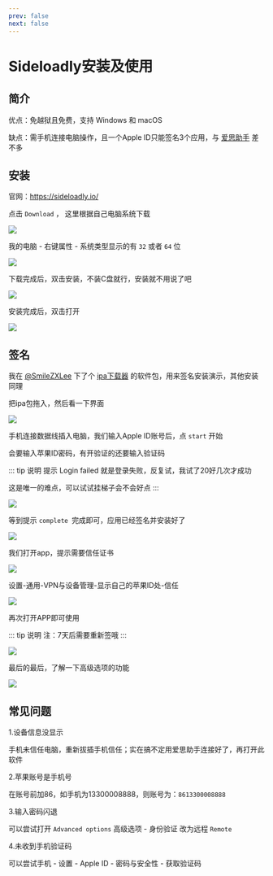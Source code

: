 ```yaml
---
prev: false
next: false
---
```


# Sideloadly安装及使用

## 简介

优点：免越狱且免费，支持 Windows 和 macOS

缺点：需手机连接电脑操作，且一个Apple ID只能签名3个应用，与 [爱思助手](https://www.i4.cn/) 差不多


## 安装


官网：https://sideloadly.io/

点击 `Download` ， 这里根据自己电脑系统下载

![](/Sideloadly/Sideloadly-01.png)

我的电脑 - 右键属性 - 系统类型显示的有 `32` 或者 `64` 位

![](/Sideloadly/Sideloadly-02.png)


下载完成后，双击安装，不装C盘就行，安装就不用说了吧

![](/Sideloadly/Sideloadly-03.png)


安装完成后，双击打开

![](/Sideloadly/Sideloadly-04.png)




## 签名


我在 [@SmileZXLee](https://github.com/SmileZXLee/IpaDownloadTool) 下了个 [ipa下载器](http://www.zxlee.cn/ipaDownloadTool/release/ipaDownloadTool-2.1.1.ipa) 的软件包，用来签名安装演示，其他安装同理

把ipa包拖入，然后看一下界面

![](/Sideloadly/Sideloadly-05.png)


手机连接数据线插入电脑，我们输入Apple ID账号后，点 `start` 开始

会要输入苹果ID密码，有开验证的还要输入验证码

::: tip 说明
提示 Login failed 就是登录失败，反复试，我试了20好几次才成功

这是唯一的难点，可以试试挂梯子会不会好点
:::

![](/Sideloadly/Sideloadly-06.png)

等到提示 `complete `完成即可，应用已经签名并安装好了

![](/Sideloadly/Sideloadly-07.png)


我们打开app，提示需要信任证书

![](/Sideloadly/Sideloadly-08.png)


设置-通用-VPN与设备管理-显示自己的苹果ID处-信任

![](/Sideloadly/Sideloadly-09.png)

再次打开APP即可使用

::: tip 说明
注：7天后需要重新签哦
:::

![](/Sideloadly/Sideloadly-10.png)


最后的最后，了解一下高级选项的功能


![](/Sideloadly/Sideloadly-11.png)





## 常见问题


1.设备信息没显示

手机未信任电脑，重新拔插手机信任；实在搞不定用爱思助手连接好了，再打开此软件



2.苹果账号是手机号

在账号前加86，如手机为13300008888，则账号为：`8613300008888`



3.输入密码闪退

可以尝试打开 `Advanced options` 高级选项 - 身份验证 改为远程 `Remote`



4.未收到手机验证码

可以尝试手机 - 设置 - Apple ID - 密码与安全性 - 获取验证码



